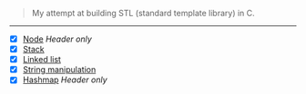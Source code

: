 > My attempt at building STL (standard template library) in C.
---

- [x] [Node](./node.h) _Header only_
- [x] [Stack](./stack.h) 
- [x] [Linked list](./ll.h) 
- [x] [String manipulation](./string.h)
- [x] [Hashmap](./header_only/hashmap.h) _Header only_
